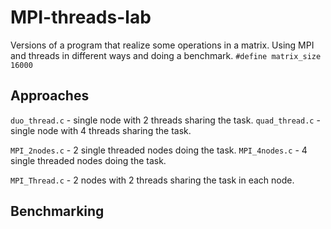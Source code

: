 # MPI-threads-lab
Versions of a program that realize some operations in a matrix. Using MPI and threads in different ways and doing a benchmark.
`#define matrix_size 16000`

## Approaches 
`duo_thread.c` - single node with 2 threads sharing the task.
`quad_thread.c` - single node with 4 threads sharing the task.

`MPI_2nodes.c` - 2 single threaded nodes doing the task. 
`MPI_4nodes.c` - 4 single threaded nodes doing the task.

`MPI_Thread.c` - 2 nodes with 2 threads sharing the task in each node.

## Benchmarking

